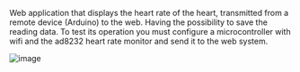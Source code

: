 Web application that displays the heart rate of the heart, transmitted from a remote device (Arduino) to the web. 
Having the possibility to save the reading data. To test its operation you must configure a microcontroller with wifi and the ad8232 heart rate monitor and send it to the web system.


![image](https://github.com/user-attachments/assets/0ddbe89e-c7a2-47c5-89fd-314e16b6a135)



